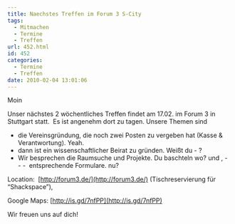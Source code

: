 ```yaml
---
title: Naechstes Treffen im Forum 3 S-City
tags:
  - Mitmachen
  - Termine
  - Treffen
url: 452.html
id: 452
categories:
  - Termine
  - Treffen
date: 2010-02-04 13:01:06
---
```


Moin

Unser nächstes 2 wöchentliches Treffen findet am 17.02\. im Forum 3 in Stuttgart statt.  Es ist angenehm dort zu tagen. Unsere Themen sind

+ die Vereinsgründung, die noch zwei Posten zu vergeben hat (Kasse &amp; Verantwortung). Yeah.
+ dann ist ein wissenschaftlicher Beirat zu gründen. Weißt du - ?
+ Wir besprechen die Raumsuche und Projekte. Du baschteln wo?
und , - - -  entsprechende Formulare.
nu?

Location:  [http://forum3.de/](http://forum3.de/) (Tischreservierung für “Shackspace”),

Google Maps: [http://is.gd/7nfPP](http://is.gd/7nfPP)

Wir freuen uns auf dich!